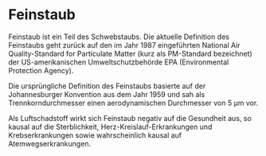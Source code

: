 # Feinstaub

Feinstaub ist ein Teil des Schwebstaubs. 
Die aktuelle Definition des Feinstaubs geht zurück auf den im Jahr 1987 
eingeführten National Air Quality-Standard for Particulate Matter (kurz 
als PM-Standard bezeichnet) der US-amerikanischen Umweltschutzbehörde 
EPA (Environmental Protection Agency).

Die ursprüngliche Definition des Feinstaubs basierte auf der Johannesburger 
Konvention aus dem Jahr 1959 und sah als Trennkorndurchmesser einen 
aerodynamischen Durchmesser von 5 µm vor. 

Als Luftschadstoff wirkt sich Feinstaub negativ auf die Gesundheit aus, 
so kausal auf die Sterblichkeit, Herz-Kreislauf-Erkrankungen und 
Krebserkrankungen sowie wahrscheinlich kausal auf Atemwegserkrankungen.

